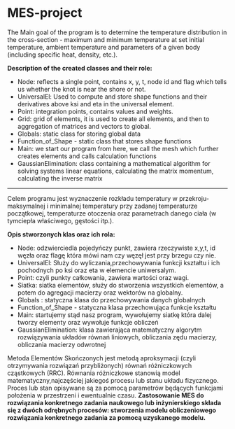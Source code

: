 # MES-project

The Main goal of the program is to determine the temperature distribution in the cross-section - maximum and minimum temperature at
set initial temperature, ambient temperature and parameters of a given body (including specific heat, density, etc.).

<b> Description of the created classes and their role: </b>
* Node: reflects a single point, contains x, y, t, node id and flag which tells us whether the knot is near the shore or not.
* UniversalEl: Used to compute and store shape functions and their derivatives above ksi and eta in the universal element.
* Point: integration points, contains values and weights.
* Grid: grid of elements, it is used to create all elements, and then to aggregation of matrices and vectors to global.
* Globals: static class for storing global data
* Function_of_Shape - static class that stores shape functions
* Main: we start our program from here, we call the mesh which further creates elements and calls calculation functions
* GaussianElimination: class containing a mathematical algorithm for solving systems linear equations, calculating the matrix momentum, calculating the inverse matrix 


------------------------------------------------------------------------
Celem programu jest wyznaczenie rozkładu temperatury w przekroju- maksymalnej i minimalnej temperatury przy
zadanej temperaturze początkowej, temperaturze otoczenia oraz parametrach danego ciała (w tymciepła właściwego, gęstości itp.).

<b> Opis stworzonych klas oraz ich rola:</b>
* Node: odzwierciedla pojedyńczy punkt, zawiera rzeczywiste x,y,t, id węzła oraz flagę która mówi nam czy węzęł jest przy brzegu czy nie.
* UniversalEl: Służy do wyliczania,przechowywania funkcji kształtu i ich pochodnych po ksi oraz eta w elemencie uniwersalym.
* Point: czyli punkty całkowania, zawiera wartości oraz wagi.
* Siatka: siatka elementów, służy do stworzenia wszystkich elementów, a potem do agregacji macierzy oraz wektorów na globalny.
* Globals : statyczna klasa do przechowywania danych globalnych
* Function_of_Shape - statyczna klasa przechowująca funkcje kształtu
* Main: startujemy stąd nasz program, wywołujemy siatkę która dalej tworzy elementy oraz wywołuje funkcje obliczeń
* GaussianElimination: klasa zawierająca matematyczny algorytm rozwiązywania układów równań liniowych, obliczania zędu macierzy, obliczania macierzy odwrotnej

Metoda Elementów Skończonych jest metodą aproksymacji (czyli otrzymywania rozwiązań przybliżonych) równań różniczkowych cząstkowych (RRC). Równania różniczkowe stanowią model matematyczny,najczęściej jakiegoś procesu lub stanu układu fizycznego. Proces lub stan opisywane są za pomocą parametrów będących funkcjami położenia w przestrzeni i ewentualnie czasu. <b> Zastosowanie MES do rozwiązania konkretnego zadania naukowego lub inżynierskiego składa się z dwóch odrębnych procesów:
stworzenia modelu obliczeniowego rozwiązania konkretnego zadania za pomocą uzyskanego modelu. </b>

